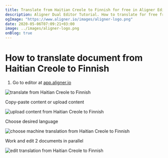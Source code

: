 ```yaml
---
title: Translate from Haitian Creole to Finnish for free in Aligner Editor
description: Aligner Dual Editor Tutorial. How to translate for free from Haitian Creole to Finnish. Aligner is multilingual document management platform. 
ogImage: "https://www.aligner.io/images/aligner-logo.png"
date: 2020-05-06T07:09:21+03:00
image: ../images/aligner-logo.png
onBlog: true
---
```


# How to translate document from Haitian Creole to Finnish

1. Go to editor at [app.aligner.io](https://app.aligner.io "Aligner App web page")

![translate from Haitian Creole to Finnish](../aligner-blank-editor.png "translate from Haitian Creole to Finnish")

Copy-paste content or upload content

![upload content from Haitian Creole to Finnish](../aligner-uploaded-document.png "upload content from Haitian Creole to Finnish")

Choose desired language

![choose machine translation from Haitian Creole to Finnish](../aligner-language-dropdown.png "choose machine translation from Haitian Creole to Finnish")

Work and edit 2 documents in parallel

![edit translation from Haitian Creole to Finnish](../aligner-double-sitded-editor.png "edit translation from Haitian Creole to Finnish")


